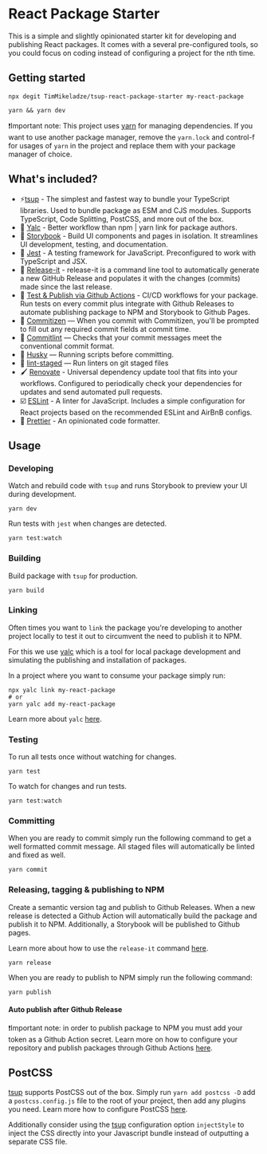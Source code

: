 # React Package Starter

This is a simple and slightly opinionated starter kit for developing and publishing React packages. It comes with a several pre-configured tools, so you could focus on coding instead of configuring a project for the nth time.

## Getting started

```console
npx degit TimMikeladze/tsup-react-package-starter my-react-package

yarn && yarn dev
```

❗Important note: This project uses [yarn](https://yarnpkg.com/) for managing dependencies. If you want to use another package manager, remove the `yarn.lock` and control-f for usages of `yarn` in the project and replace them with your package manager of choice.

## What's included?

- ⚡️[tsup](https://github.com/egoist/tsup) - The simplest and fastest way to bundle your TypeScript libraries. Used to bundle package as ESM and CJS modules. Supports TypeScript, Code Splitting, PostCSS, and more out of the box.
- 🔗 [Yalc](https://github.com/wclr/yalc) - Better workflow than npm | yarn link for package authors.
- 📖 [Storybook](https://storybook.js.org/) - Build UI components and pages in isolation. It streamlines UI development, testing, and documentation.
- 🧪 [Jest](https://jestjs.io/) - A testing framework for JavaScript. Preconfigured to work with TypeScript and JSX.
- 🔼 [Release-it](https://github.com/release-it/release-it/) - release-it is a command line tool to automatically generate a new GitHub Release and populates it with the changes (commits) made since the last release.
- 🐙 [Test & Publish via Github Actions](https://docs.github.com/en/actions) - CI/CD workflows for your package. Run tests on every commit plus integrate with Github Releases to automate publishing package to NPM and Storybook to Github Pages.
- 📄 [Commitizen](https://github.com/commitizen/cz-cli) — When you commit with Commitizen, you'll be prompted to fill out any required commit fields at commit time.
- 🚓 [Commitlint](https://github.com/conventional-changelog/commitlint) — Checks that your commit messages meet the conventional commit format.
- 🐶 [Husky](https://github.com/typicode/husky) — Running scripts before committing.
- 🚫 [lint-staged](https://github.com/okonet/lint-staged) — Run linters on git staged files
- 🖌 [Renovate](https://github.com/renovatebot/renovate) - Universal dependency update tool that fits into your workflows. Configured to periodically check your dependencies for updates and send automated pull requests.
- ☑️ [ESLint](https://eslint.org/) - A linter for JavaScript. Includes a simple configuration for React projects based on the recommended ESLint and AirBnB configs.
- 🎨 [Prettier](https://prettier.io/) - An opinionated code formatter.

## Usage

### Developing

Watch and rebuild code with `tsup` and runs Storybook to preview your UI during development.

```console
yarn dev
```

Run tests with `jest` when changes are detected.

```console
yarn test:watch
```

### Building

Build package with `tsup` for production.

```console
yarn build
```

### Linking

Often times you want to `link` the package you're developing to another project locally to test it out to circumvent the need to publish it to NPM.

For this we use [yalc](https://github.com/wclr/yalc) which is a tool for local package development and simulating the publishing and installation of packages.

In a project where you want to consume your package simply run:

```console
npx yalc link my-react-package
# or
yarn yalc add my-react-package
```

Learn more about `yalc` [here](https://github.com/wclr/yalc).

### Testing

To run all tests once without watching for changes.

```console
yarn test
```

To watch for changes and run tests.

```
yarn test:watch
```

### Committing

When you are ready to commit simply run the following command to get a well formatted commit message. All staged files will automatically be linted and fixed as well.

```console
yarn commit
```

### Releasing, tagging & publishing to NPM

Create a semantic version tag and publish to Github Releases. When a new release is detected a Github Action will automatically build the package and publish it to NPM. Additionally, a Storybook will be published to Github pages.

Learn more about how to use the `release-it` command [here](https://github.com/release-it/release-it).

```console
yarn release
```

When you are ready to publish to NPM simply run the following command:

```console
yarn publish
```

#### Auto publish after Github Release

❗Important note: in order to publish package to NPM you must add your token as a Github Action secret. Learn more on how to configure your repository and publish packages through Github Actions [here](https://docs.github.com/en/actions/publishing-packages/publishing-nodejs-packages).

## PostCSS

[tsup](https://github.com/egoist/tsup) supports PostCSS out of the box. Simply run `yarn add postcss -D` add a `postcss.config.js` file to the root of your project, then add any plugins you need. Learn more how to configure PostCSS [here](https://tsup.egoist.dev/#css-support).

Additionally consider using the [tsup](https://github.com/egoist/tsup) configuration option `injectStyle` to inject the CSS directly into your Javascript bundle instead of outputting a separate CSS file.
